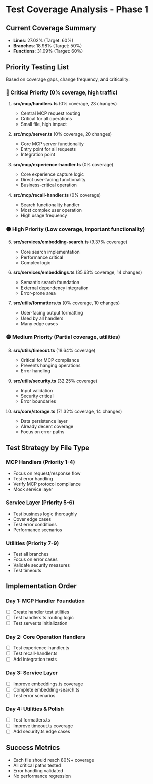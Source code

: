 # Test Coverage Analysis - Phase 1

## Current Coverage Summary
- **Lines**: 27.02% (Target: 60%)
- **Branches**: 18.98% (Target: 50%)
- **Functions**: 31.09% (Target: 60%)

## Priority Testing List

Based on coverage gaps, change frequency, and criticality:

### 🔴 Critical Priority (0% coverage, high traffic)

1. **src/mcp/handlers.ts** (0% coverage, 23 changes)
   - Central MCP request routing
   - Critical for all operations
   - Small file, high impact

2. **src/mcp/server.ts** (0% coverage, 20 changes)
   - Core MCP server functionality
   - Entry point for all requests
   - Integration point

3. **src/mcp/experience-handler.ts** (0% coverage)
   - Core experience capture logic
   - Direct user-facing functionality
   - Business-critical operation

4. **src/mcp/recall-handler.ts** (0% coverage)
   - Search functionality handler
   - Most complex user operation
   - High usage frequency

### 🟠 High Priority (Low coverage, important functionality)

5. **src/services/embedding-search.ts** (9.37% coverage)
   - Core search implementation
   - Performance critical
   - Complex logic

6. **src/services/embeddings.ts** (35.63% coverage, 14 changes)
   - Semantic search foundation
   - External dependency integration
   - Error-prone area

7. **src/utils/formatters.ts** (0% coverage, 10 changes)
   - User-facing output formatting
   - Used by all handlers
   - Many edge cases

### 🟡 Medium Priority (Partial coverage, utilities)

8. **src/utils/timeout.ts** (18.64% coverage)
   - Critical for MCP compliance
   - Prevents hanging operations
   - Error handling

9. **src/utils/security.ts** (32.25% coverage)
   - Input validation
   - Security critical
   - Error boundaries

10. **src/core/storage.ts** (71.32% coverage, 14 changes)
    - Data persistence layer
    - Already decent coverage
    - Focus on error paths

## Test Strategy by File Type

### MCP Handlers (Priority 1-4)
- Focus on request/response flow
- Test error handling
- Verify MCP protocol compliance
- Mock service layer

### Service Layer (Priority 5-6)
- Test business logic thoroughly
- Cover edge cases
- Test error conditions
- Performance scenarios

### Utilities (Priority 7-9)
- Test all branches
- Focus on error cases
- Validate security measures
- Test timeouts

## Implementation Order

### Day 1: MCP Handler Foundation
- [ ] Create handler test utilities
- [ ] Test handlers.ts routing logic
- [ ] Test server.ts initialization

### Day 2: Core Operation Handlers
- [ ] Test experience-handler.ts
- [ ] Test recall-handler.ts
- [ ] Add integration tests

### Day 3: Service Layer
- [ ] Improve embeddings.ts coverage
- [ ] Complete embedding-search.ts
- [ ] Test error scenarios

### Day 4: Utilities & Polish
- [ ] Test formatters.ts
- [ ] Improve timeout.ts coverage
- [ ] Add security.ts edge cases

## Success Metrics
- Each file should reach 80%+ coverage
- All critical paths tested
- Error handling validated
- No performance regression